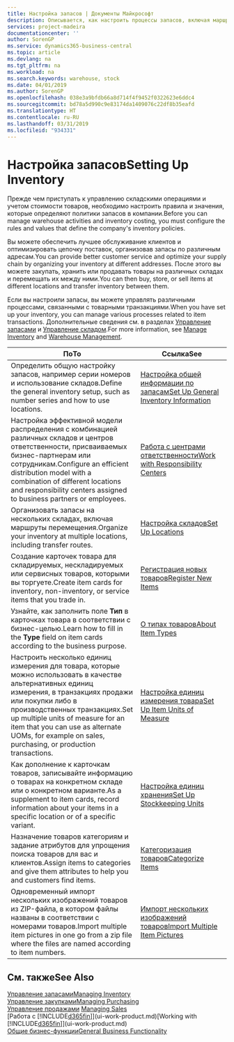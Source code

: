```yaml
---
title: Настройка запасов | Документы Майкрософт
description: Описывается, как настроить процессы запасов, включая маршруты перемещения и склады.
services: project-madeira
documentationcenter: ''
author: SorenGP
ms.service: dynamics365-business-central
ms.topic: article
ms.devlang: na
ms.tgt_pltfrm: na
ms.workload: na
ms.search.keywords: warehouse, stock
ms.date: 04/01/2019
ms.author: SorenGP
ms.openlocfilehash: 038e3a9bfdb66a8d714f4f9452f0322623e6ddc4
ms.sourcegitcommit: bd78a5d990c9e83174da1409076c22df8b35eafd
ms.translationtype: HT
ms.contentlocale: ru-RU
ms.lasthandoff: 03/31/2019
ms.locfileid: "934331"
---
```

# <a name="setting-up-inventory"></a><span data-ttu-id="65123-103">Настройка запасов</span><span class="sxs-lookup"><span data-stu-id="65123-103">Setting Up Inventory</span></span>
<span data-ttu-id="65123-104">Прежде чем приступать к управлению складскими операциями и учетом стоимости товаров, необходимо настроить правила и значения, которые определяют политики запасов в компании.</span><span class="sxs-lookup"><span data-stu-id="65123-104">Before you can manage warehouse activities and inventory costing, you must configure the rules and values that define the company's inventory policies.</span></span>

<span data-ttu-id="65123-105">Вы можете обеспечить лучшее обслуживание клиентов и оптимизировать цепочку поставок, организовав запасы по различным адресам.</span><span class="sxs-lookup"><span data-stu-id="65123-105">You can provide better customer service and optimize your supply chain by organizing your inventory at different addresses.</span></span> <span data-ttu-id="65123-106">После этого вы можете закупать, хранить или продавать товары на различных складах и перемещать их между ними.</span><span class="sxs-lookup"><span data-stu-id="65123-106">You can then buy, store, or sell items at different locations and transfer inventory between them.</span></span>

<span data-ttu-id="65123-107">Если вы настроили запасы, вы можете управлять различными процессами, связанными с товарными транзакциями.</span><span class="sxs-lookup"><span data-stu-id="65123-107">When you have set up your inventory, you can manage various processes related to item transactions.</span></span> <span data-ttu-id="65123-108">Дополнительные сведения см. в разделах [Управление запасами](inventory-manage-inventory.md) и [Управление складом](warehouse-manage-warehouse.md).</span><span class="sxs-lookup"><span data-stu-id="65123-108">For more information, see [Manage Inventory](inventory-manage-inventory.md) and [Warehouse Management](warehouse-manage-warehouse.md).</span></span>

| <span data-ttu-id="65123-109">По</span><span class="sxs-lookup"><span data-stu-id="65123-109">To</span></span> | <span data-ttu-id="65123-110">Ссылка</span><span class="sxs-lookup"><span data-stu-id="65123-110">See</span></span> |
| --- | --- |
| <span data-ttu-id="65123-111">Определить общую настройку запасов, например серии номеров и использование складов.</span><span class="sxs-lookup"><span data-stu-id="65123-111">Define the general inventory setup, such as number series and how to use locations.</span></span> |[<span data-ttu-id="65123-112">Настройка общей информации по запасам</span><span class="sxs-lookup"><span data-stu-id="65123-112">Set Up General Inventory Information</span></span>](inventory-how-setup-general.md) |
|<span data-ttu-id="65123-113">Настройка эффективной модели распределения с комбинацией различных складов и центров ответственности, присваиваемых бизнес-партнерам или сотрудникам.</span><span class="sxs-lookup"><span data-stu-id="65123-113">Configure an efficient distribution model with a combination of different locations and responsibility centers assigned to business partners or employees.</span></span>|[<span data-ttu-id="65123-114">Работа с центрами ответственности</span><span class="sxs-lookup"><span data-stu-id="65123-114">Work with Responsibility Centers</span></span>](inventory-responsibility-centers.md)|
| <span data-ttu-id="65123-115">Организовать запасы на нескольких складах, включая маршруты перемещения.</span><span class="sxs-lookup"><span data-stu-id="65123-115">Organize your inventory at multiple locations, including transfer routes.</span></span> |[<span data-ttu-id="65123-116">Настройка складов</span><span class="sxs-lookup"><span data-stu-id="65123-116">Set Up Locations</span></span>](inventory-how-register-new-items.md) |
| <span data-ttu-id="65123-117">Создание карточек товара для складируемых, нескладируемых или сервисных товаров, которыми вы торгуете.</span><span class="sxs-lookup"><span data-stu-id="65123-117">Create item cards for inventory, non-inventory, or service items that you trade in.</span></span> |[<span data-ttu-id="65123-118">Регистрация новых товаров</span><span class="sxs-lookup"><span data-stu-id="65123-118">Register New Items</span></span>](inventory-how-register-new-items.md) |
|<span data-ttu-id="65123-119">Узнайте, как заполнить поле **Тип** в карточках товара в соответствии с бизнес-целью.</span><span class="sxs-lookup"><span data-stu-id="65123-119">Learn how to fill in the **Type** field on item cards according to the business purpose.</span></span>|[<span data-ttu-id="65123-120">О типах товаров</span><span class="sxs-lookup"><span data-stu-id="65123-120">About Item Types</span></span>](inventory-about-item-types.md)|
|<span data-ttu-id="65123-121">Настроить несколько единиц измерения для товара, которые можно использовать в качестве альтернативных единиц измерения, в транзакциях продажи или покупки либо в производственных транзакциях.</span><span class="sxs-lookup"><span data-stu-id="65123-121">Set up multiple units of measure for an item that you can use as alternate UOMs, for example on sales, purchasing, or production transactions.</span></span>|[<span data-ttu-id="65123-122">Настройка единиц измерения товара</span><span class="sxs-lookup"><span data-stu-id="65123-122">Set Up Item Units of Measure</span></span>](inventory-how-setup-units-of-measure.md)|
|<span data-ttu-id="65123-123">Как дополнение к карточкам товаров, записывайте информацию о товарах на конкретном складе или о конкретном варианте.</span><span class="sxs-lookup"><span data-stu-id="65123-123">As a supplement to item cards, record information about your items in a specific location or of a specific variant.</span></span>|[<span data-ttu-id="65123-124">Настройка единиц хранения</span><span class="sxs-lookup"><span data-stu-id="65123-124">Set Up Stockkeeping Units</span></span>](inventory-how-to-set-up-stockkeeping-units.md)|
| <span data-ttu-id="65123-125">Назначение товаров категориям и задание атрибутов для упрощения поиска товаров для вас и клиентов.</span><span class="sxs-lookup"><span data-stu-id="65123-125">Assign items to categories and give them attributes to help you and customers find items.</span></span> |[<span data-ttu-id="65123-126">Категоризация товаров</span><span class="sxs-lookup"><span data-stu-id="65123-126">Categorize Items</span></span>](inventory-how-categorize-items.md) |
|<span data-ttu-id="65123-127">Одновременный импорт нескольких изображений товаров из ZIP-файла, в котором файлы названы в соответствии с номерами товаров.</span><span class="sxs-lookup"><span data-stu-id="65123-127">Import multiple item pictures in one go from a zip file where the files are named according to item numbers.</span></span>|[<span data-ttu-id="65123-128">Импорт нескольких изображений товаров</span><span class="sxs-lookup"><span data-stu-id="65123-128">Import Multiple Item Pictures</span></span>](inventory-how-import-item-pictures.md)|

## <a name="see-also"></a><span data-ttu-id="65123-129">См. также</span><span class="sxs-lookup"><span data-stu-id="65123-129">See Also</span></span>
[<span data-ttu-id="65123-130">Управление запасами</span><span class="sxs-lookup"><span data-stu-id="65123-130">Managing Inventory</span></span>](inventory-manage-inventory.md)  
[<span data-ttu-id="65123-131">Управление закупками</span><span class="sxs-lookup"><span data-stu-id="65123-131">Managing Purchasing</span></span>](purchasing-manage-purchasing.md)  
<span data-ttu-id="65123-132">[Управление продажами](sales-manage-sales.md)  </span><span class="sxs-lookup"><span data-stu-id="65123-132">[Managing Sales](sales-manage-sales.md)  </span></span>  
<span data-ttu-id="65123-133">[Работа с [!INCLUDE[d365fin](includes/d365fin_md.md)]](ui-work-product.md)</span><span class="sxs-lookup"><span data-stu-id="65123-133">[Working with [!INCLUDE[d365fin](includes/d365fin_md.md)]](ui-work-product.md)</span></span>  
[<span data-ttu-id="65123-134">Общие бизнес-функции</span><span class="sxs-lookup"><span data-stu-id="65123-134">General Business Functionality</span></span>](ui-across-business-areas.md)
